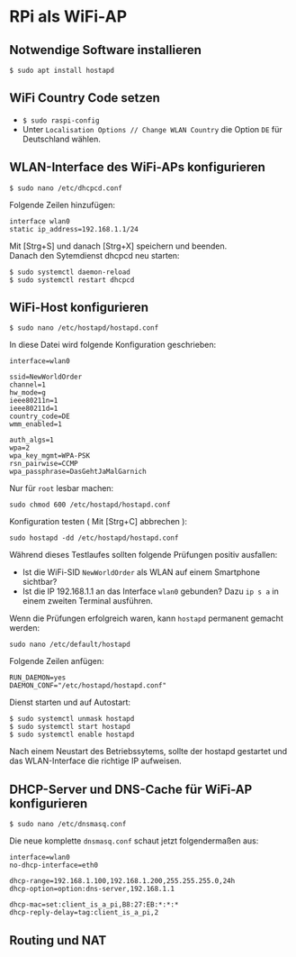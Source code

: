 # RPi als WiFi-AP

## Notwendige Software installieren

```
$ sudo apt install hostapd
```

## WiFi Country Code setzen

* `$ sudo raspi-config`
* Unter `Localisation Options // Change WLAN Country` die Option `DE` für Deutschland wählen.

## WLAN-Interface des WiFi-APs konfigurieren
```
$ sudo nano /etc/dhcpcd.conf
```
Folgende Zeilen hinzufügen:
```
interface wlan0
static ip_address=192.168.1.1/24
```
Mit [Strg+S] und danach [Strg+X] speichern und beenden.  
Danach den Sytemdienst dhcpcd neu starten:
```
$ sudo systemctl daemon-reload
$ sudo systemctl restart dhcpcd
```

## WiFi-Host konfigurieren

```
$ sudo nano /etc/hostapd/hostapd.conf
```
In diese Datei wird folgende Konfiguration geschrieben:
```
interface=wlan0

ssid=NewWorldOrder
channel=1
hw_mode=g
ieee80211n=1
ieee80211d=1
country_code=DE
wmm_enabled=1

auth_algs=1
wpa=2
wpa_key_mgmt=WPA-PSK
rsn_pairwise=CCMP
wpa_passphrase=DasGehtJaMalGarnich
```
Nur für `root` lesbar machen:
```
sudo chmod 600 /etc/hostapd/hostapd.conf
```
Konfiguration testen ( Mit [Strg+C] abbrechen ):
```
sudo hostapd -dd /etc/hostapd/hostapd.conf
```
Während dieses Testlaufes sollten folgende Prüfungen positiv ausfallen:

* Ist die WiFi-SID `NewWorldOrder` als WLAN auf einem Smartphone sichtbar?
* Ist die IP 192.168.1.1 an das Interface `wlan0` gebunden? Dazu `ip s a` in einem zweiten Terminal ausführen.

Wenn die Prüfungen erfolgreich waren, kann `hostapd` permanent gemacht werden:
```
sudo nano /etc/default/hostapd
```
Folgende Zeilen anfügen:
```
RUN_DAEMON=yes
DAEMON_CONF="/etc/hostapd/hostapd.conf"
```
Dienst starten und auf Autostart:
```
$ sudo systemctl unmask hostapd
$ sudo systemctl start hostapd
$ sudo systemctl enable hostapd
```
Nach einem Neustart des Betriebssytems, sollte der hostapd gestartet und das WLAN-Interface die richtige IP aufweisen.

## DHCP-Server und DNS-Cache für WiFi-AP konfigurieren
```
$ sudo nano /etc/dnsmasq.conf
```
Die neue komplette `dnsmasq.conf` schaut jetzt folgendermaßen aus:
```
interface=wlan0
no-dhcp-interface=eth0

dhcp-range=192.168.1.100,192.168.1.200,255.255.255.0,24h
dhcp-option=option:dns-server,192.168.1.1

dhcp-mac=set:client_is_a_pi,B8:27:EB:*:*:*
dhcp-reply-delay=tag:client_is_a_pi,2
```
## Routing und NAT
